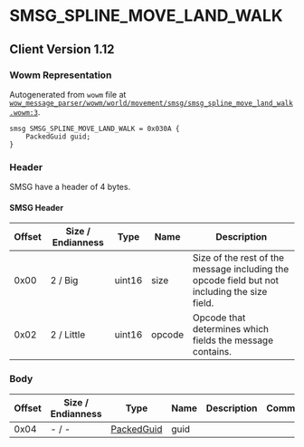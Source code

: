 # SMSG_SPLINE_MOVE_LAND_WALK

## Client Version 1.12

### Wowm Representation

Autogenerated from `wowm` file at [`wow_message_parser/wowm/world/movement/smsg/smsg_spline_move_land_walk.wowm:3`](https://github.com/gtker/wow_messages/tree/main/wow_message_parser/wowm/world/movement/smsg/smsg_spline_move_land_walk.wowm#L3).
```rust,ignore
smsg SMSG_SPLINE_MOVE_LAND_WALK = 0x030A {
    PackedGuid guid;
}
```
### Header

SMSG have a header of 4 bytes.

#### SMSG Header

| Offset | Size / Endianness | Type   | Name   | Description |
| ------ | ----------------- | ------ | ------ | ----------- |
| 0x00   | 2 / Big           | uint16 | size   | Size of the rest of the message including the opcode field but not including the size field.|
| 0x02   | 2 / Little        | uint16 | opcode | Opcode that determines which fields the message contains.|

### Body

| Offset | Size / Endianness | Type | Name | Description | Comment |
| ------ | ----------------- | ---- | ---- | ----------- | ------- |
| 0x04 | - / - | [PackedGuid](../spec/packed-guid.md) | guid |  |  |

